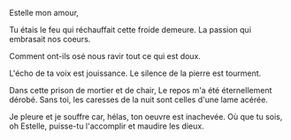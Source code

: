 Estelle mon amour, 

Tu étais le feu qui réchauffait cette froide demeure.
La passion qui embrasait nos coeurs.

Comment ont-ils osé nous ravir tout ce qui est doux.

L'écho de ta voix est jouissance.
Le silence de la pierre est tourment.

Dans cette prison de mortier et de chair,
Le repos m'a été éternellement dérobé.
Sans toi, les caresses de la nuit sont celles d'une lame acérée.

Je pleure et je souffre car, hélas, ton oeuvre est inachevée.
Où que tu sois, oh Estelle, puisse-tu l'accomplir et maudire les dieux.

